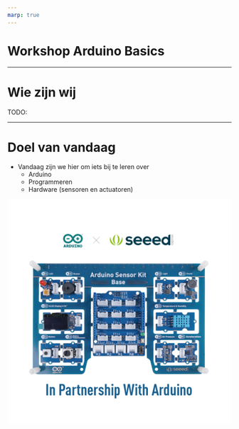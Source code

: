 ```yaml
---
marp: true
---
```


# Workshop Arduino Basics <!-- fit -->

---

# Wie zijn wij

TODO:

---

# Doel van vandaag

- Vandaag zijn we hier om iets bij te leren over
  - Arduino
  - Programmeren
  - Hardware (sensoren en actuatoren)

![bg right fit](./img/seeed-arduino-sensor-kit-base.png)
